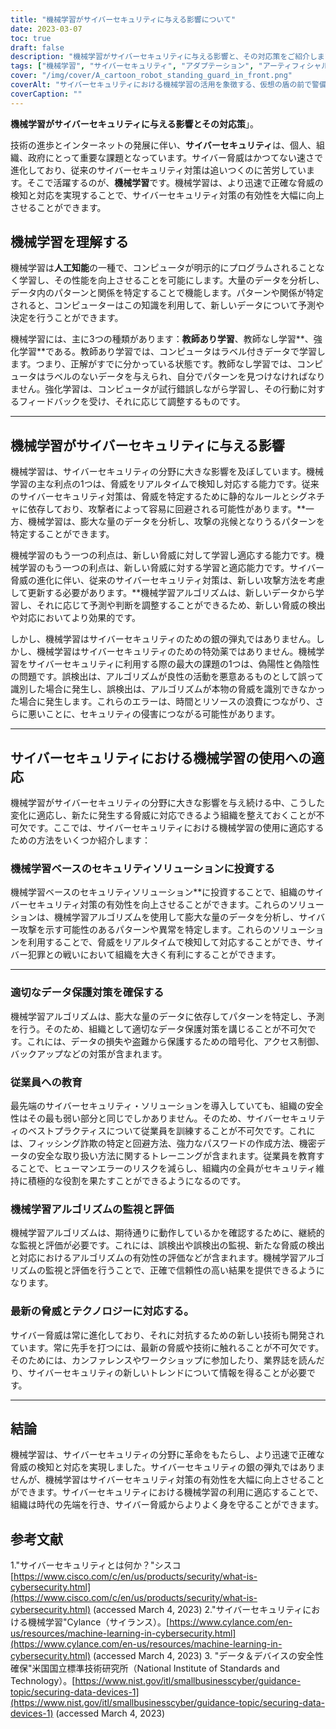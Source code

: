 ```yaml
---
title: "機械学習がサイバーセキュリティに与える影響について"
date: 2023-03-07
toc: true
draft: false
description: "機械学習がサイバーセキュリティに与える影響と、その対応策をご紹介します。"
tags: ["機械学習", "サイバーセキュリティ", "アダプテーション", "アーティフィシャル・インテリジェンス", "スレットディテクション", "データ保護", "リアルタイム", "教師あり学習", "教師なし学習", "強化学習（Reinforcement Learning", "誤認識", "フォールス・ネガティブ", "社員教育", "セキュリティソリューション", "データアナリティクス", "ネットワークセキュリティ", "クラウドセキュリティ", "パターン認識", "アノマリーディテクション", "サイバー脅威"]
cover: "/img/cover/A_cartoon_robot_standing_guard_in_front.png"
coverAlt: "サイバーセキュリティにおける機械学習の活用を象徴する、仮想の盾の前で警備に当たるアニメのロボット。"
coverCaption: ""
---
```


**機械学習がサイバーセキュリティに与える影響とその対応策**」。

技術の進歩とインターネットの発展に伴い、**サイバーセキュリティ**は、個人、組織、政府にとって重要な課題となっています。サイバー脅威はかつてない速さで進化しており、従来のサイバーセキュリティ対策は追いつくのに苦労しています。そこで活躍するのが、**機械学習**です。機械学習は、より迅速で正確な脅威の検知と対応を実現することで、サイバーセキュリティ対策の有効性を大幅に向上させることができます。

## 機械学習を理解する

機械学習は**人工知能**の一種で、コンピュータが明示的にプログラムされることなく学習し、その性能を向上させることを可能にします。大量のデータを分析し、データ内のパターンと関係を特定することで機能します。パターンや関係が特定されると、コンピューターはこの知識を利用して、新しいデータについて予測や決定を行うことができます。

機械学習には、主に3つの種類があります：**教師あり学習**、教師なし学習**、強化学習**である。教師あり学習では、コンピュータはラベル付きデータで学習します。つまり、正解がすでに分かっている状態です。教師なし学習では、コンピュータはラベルのないデータを与えられ、自分でパターンを見つけなければなりません。強化学習は、コンピュータが試行錯誤しながら学習し、その行動に対するフィードバックを受け、それに応じて調整するものです。

______

## 機械学習がサイバーセキュリティに与える影響

機械学習は、サイバーセキュリティの分野に大きな影響を及ぼしています。機械学習の主な利点の1つは、脅威をリアルタイムで検知し対応する能力です。従来のサイバーセキュリティ対策は、脅威を特定するために静的なルールとシグネチャに依存しており、攻撃者によって容易に回避される可能性があります。**一方、機械学習は、膨大な量のデータを分析し、攻撃の兆候となりうるパターンを特定することができます。

機械学習のもう一つの利点は、新しい脅威に対して学習し適応する能力です。機械学習のもう一つの利点は、新しい脅威に対する学習と適応能力です。サイバー脅威の進化に伴い、従来のサイバーセキュリティ対策は、新しい攻撃方法を考慮して更新する必要があります。**機械学習アルゴリズムは、新しいデータから学習し、それに応じて予測や判断を調整することができるため、新しい脅威の検出や対応においてより効果的です。

しかし、機械学習はサイバーセキュリティのための銀の弾丸ではありません。しかし、機械学習はサイバーセキュリティのための特効薬ではありません。機械学習をサイバーセキュリティに利用する際の最大の課題の1つは、偽陽性と偽陰性の問題です。誤検出は、アルゴリズムが良性の活動を悪意あるものとして誤って識別した場合に発生し、誤検出は、アルゴリズムが本物の脅威を識別できなかった場合に発生します。これらのエラーは、時間とリソースの浪費につながり、さらに悪いことに、セキュリティの侵害につながる可能性があります。

______

## サイバーセキュリティにおける機械学習の使用への適応

機械学習がサイバーセキュリティの分野に大きな影響を与え続ける中、こうした変化に適応し、新たに発生する脅威に対応できるよう組織を整えておくことが不可欠です。ここでは、サイバーセキュリティにおける機械学習の使用に適応するための方法をいくつか紹介します：

### 機械学習ベースのセキュリティソリューションに投資する

機械学習ベースのセキュリティソリューション**に投資することで、組織のサイバーセキュリティ対策の有効性を向上させることができます。これらのソリューションは、機械学習アルゴリズムを使用して膨大な量のデータを分析し、サイバー攻撃を示す可能性のあるパターンや異常を特定します。これらのソリューションを利用することで、脅威をリアルタイムで検知して対応することができ、サイバー犯罪との戦いにおいて組織を大きく有利にすることができます。

______

### 適切なデータ保護対策を確保する

機械学習アルゴリズムは、膨大な量のデータに依存してパターンを特定し、予測を行う。そのため、組織として適切なデータ保護対策を講じることが不可欠です。これには、データの損失や盗難から保護するための暗号化、アクセス制御、バックアップなどの対策が含まれます。

### 従業員への教育

最先端のサイバーセキュリティ・ソリューションを導入していても、組織の安全性はその最も弱い部分と同じでしかありません。そのため、サイバーセキュリティのベストプラクティスについて従業員を訓練することが不可欠です。これには、フィッシング詐欺の特定と回避方法、強力なパスワードの作成方法、機密データの安全な取り扱い方法に関するトレーニングが含まれます。従業員を教育することで、ヒューマンエラーのリスクを減らし、組織内の全員がセキュリティ維持に積極的な役割を果たすことができるようになるのです。

### 機械学習アルゴリズムの監視と評価

機械学習アルゴリズムは、期待通りに動作しているかを確認するために、継続的な監視と評価が必要です。これには、誤検出や誤検出の監視、新たな脅威の検出と対応におけるアルゴリズムの有効性の評価などが含まれます。機械学習アルゴリズムの監視と評価を行うことで、正確で信頼性の高い結果を提供できるようになります。

### 最新の脅威とテクノロジーに対応する。

サイバー脅威は常に進化しており、それに対抗するための新しい技術も開発されています。常に先手を打つには、最新の脅威や技術に触れることが不可欠です。そのためには、カンファレンスやワークショップに参加したり、業界誌を読んだり、サイバーセキュリティの新しいトレンドについて情報を得ることが必要です。

______

## 結論

機械学習は、サイバーセキュリティの分野に革命をもたらし、より迅速で正確な脅威の検知と対応を実現しました。サイバーセキュリティの銀の弾丸ではありませんが、機械学習はサイバーセキュリティ対策の有効性を大幅に向上させることができます。サイバーセキュリティにおける機械学習の利用に適応することで、組織は時代の先端を行き、サイバー脅威からよりよく身を守ることができます。

## 参考文献

1."サイバーセキュリティとは何か？"シスコ[https://www.cisco.com/c/en/us/products/security/what-is-cybersecurity.html](https://www.cisco.com/c/en/us/products/security/what-is-cybersecurity.html) (accessed March 4, 2023)
2."サイバーセキュリティにおける機械学習"Cylance（サイランス）。[https://www.cylance.com/en-us/resources/machine-learning-in-cybersecurity.html](https://www.cylance.com/en-us/resources/machine-learning-in-cybersecurity.html) (accessed March 4, 2023)
3.  "データ＆デバイスの安全性確保"米国国立標準技術研究所（National Institute of Standards and Technology）。[https://www.nist.gov/itl/smallbusinesscyber/guidance-topic/securing-data-devices-1](https://www.nist.gov/itl/smallbusinesscyber/guidance-topic/securing-data-devices-1) (accessed March 4, 2023)
